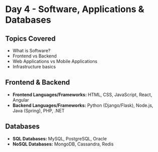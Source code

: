 # Day 4 - Software, Applications & Databases

## Topics Covered
- What is Software?  
- Frontend vs Backend  
- Web Applications vs Mobile Applications  
- Infrastructure basics

## Frontend & Backend
- **Frontend Languages/Frameworks:** HTML, CSS, JavaScript, React, Angular  
- **Backend Languages/Frameworks:** Python (Django/Flask), Node.js, Java (Spring), PHP, .NET  

## Databases
- **SQL Databases:** MySQL, PostgreSQL, Oracle  
- **NoSQL Databases:** MongoDB, Cassandra, Redis
